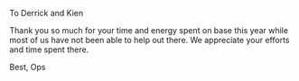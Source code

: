 To Derrick and Kien

Thank you so much for your time and energy spent on base this year while most of us have not been able to help out there. We appreciate your efforts and time spent
there. 

Best,
Ops